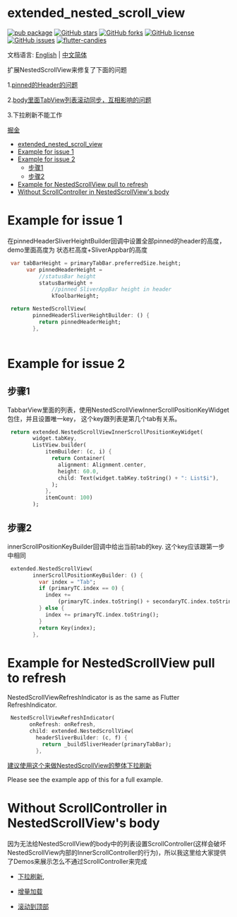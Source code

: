 # extended_nested_scroll_view

[![pub package](https://img.shields.io/pub/v/extended_nested_scroll_view.svg)](https://pub.dartlang.org/packages/extended_nested_scroll_view) [![GitHub stars](https://img.shields.io/github/stars/fluttercandies/extended_nested_scroll_view)](https://github.com/fluttercandies/extended_nested_scroll_view/stargazers) [![GitHub forks](https://img.shields.io/github/forks/fluttercandies/extended_nested_scroll_view)](https://github.com/fluttercandies/extended_nested_scroll_view/network)  [![GitHub license](https://img.shields.io/github/license/fluttercandies/extended_nested_scroll_view)](https://github.com/fluttercandies/extended_nested_scroll_view/blob/master/LICENSE)  [![GitHub issues](https://img.shields.io/github/issues/fluttercandies/extended_nested_scroll_view)](https://github.com/fluttercandies/extended_nested_scroll_view/issues) <a target="_blank" href="https://jq.qq.com/?_wv=1027&k=5bcc0gy"><img border="0" src="https://pub.idqqimg.com/wpa/images/group.png" alt="flutter-candies" title="flutter-candies"></a>

文档语言: [English](README.md) | [中文简体](README-ZH.md)

扩展NestedScrollView来修复了下面的问题

1.[pinned的Header的问题](https://github.com/flutter/flutter/issues/22393)

2.[body里面TabView列表滚动同步，互相影响的问题](https://github.com/flutter/flutter/issues/21868)

3.下拉刷新不能工作

[掘金](https://juejin.im/post/5bea43ade51d45544844010a)

- [extended_nested_scroll_view](#extendednestedscrollview)
- [Example for issue 1](#example-for-issue-1)
- [Example for issue 2](#example-for-issue-2)
  - [步骤1](#%e6%ad%a5%e9%aa%a41)
  - [步骤2](#%e6%ad%a5%e9%aa%a42)
- [Example for NestedScrollView pull to refresh](#example-for-nestedscrollview-pull-to-refresh)
- [Without ScrollController in NestedScrollView's body](#without-scrollcontroller-in-nestedscrollviews-body)
# Example for issue 1

 在pinnedHeaderSliverHeightBuilder回调中设置全部pinned的header的高度，
 demo里面高度为 状态栏高度+SliverAppbar的高度
``` dart
 var tabBarHeight = primaryTabBar.preferredSize.height;
      var pinnedHeaderHeight =
          //statusBar height
          statusBarHeight +
              //pinned SliverAppBar height in header
              kToolbarHeight;

 return NestedScrollView(
        pinnedHeaderSliverHeightBuilder: () {
          return pinnedHeaderHeight;
        },
       
```
# Example for issue 2

## 步骤1

TabbarView里面的列表，使用NestedScrollViewInnerScrollPositionKeyWidget包住，并且设置唯一key，
这个key跟列表是第几个tab有关系。
``` dart
 return extended.NestedScrollViewInnerScrollPositionKeyWidget(
        widget.tabKey,
        ListView.builder(
            itemBuilder: (c, i) {
              return Container(
                alignment: Alignment.center,
                height: 60.0,
                child: Text(widget.tabKey.toString() + ": List$i"),
              );
            },
            itemCount: 100)
        );
```
## 步骤2

innerScrollPositionKeyBuilder回调中给出当前tab的key. 这个key应该跟第一步中相同
``` dart
 extended.NestedScrollView(
        innerScrollPositionKeyBuilder: () {
          var index = "Tab";
          if (primaryTC.index == 0) {
            index +=
                (primaryTC.index.toString() + secondaryTC.index.toString());
          } else {
            index += primaryTC.index.toString();
          }
          return Key(index);
        },
```
# Example for NestedScrollView pull to refresh

NestedScrollViewRefreshIndicator is as the same as Flutter RefreshIndicator.
``` dart
 NestedScrollViewRefreshIndicator(
       onRefresh: onRefresh,
       child: extended.NestedScrollView(
         headerSliverBuilder: (c, f) {
           return _buildSliverHeader(primaryTabBar);
         },
```

[建议使用这个来做NestedScrollView的整体下拉刷新](https://github.com/fluttercandies/loading_more_list/blob/master/example/lib/demo/nested_scroll_view_demo.dart)

Please see the example app of this for a full example.

# Without ScrollController in NestedScrollView's body

因为无法给NestedScrollView的body中的列表设置ScrollController(这样会破坏NestedScrollView内部的InnerScrollController的行为)，所以我这里给大家提供了Demos来展示怎么不通过ScrollController来完成

* [下拉刷新](https://github.com/fluttercandies/extended_nested_scroll_view/tree/master/example/lib/pages/pull_to_refresh.dart),
  
* [增量加载](https://github.com/fluttercandies/extended_nested_scroll_view/tree/master/example/lib/pages/load_more.dart) 
  
* [滚动到顶部](https://github.com/fluttercandies/extended_nested_scroll_view/tree/master/example/lib/pages/scroll_to_top.dart) 

